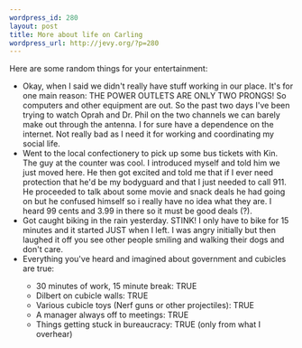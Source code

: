 ```yaml
--- 
wordpress_id: 280
layout: post
title: More about life on Carling
wordpress_url: http://jevy.org/?p=280
---
```

Here are some random things for your entertainment:
<ul>
	<li>Okay, when I said we didn't really have stuff working in our place.  It's for one main reason: THE POWER OUTLETS ARE ONLY TWO PRONGS!  So computers and other equipment are out.  So the past two days I've been trying to watch Oprah and Dr. Phil on the two channels we can barely make out through the antenna.  I for sure have a dependence on the internet.  Not really bad as I need it for working and coordinating my social life.</li>
	<li>Went to the local confectionery to pick up some bus tickets with Kin.  The guy at the counter was cool.  I introduced myself and told him we just moved here.  He then got excited and told me that if I ever need protection that he'd be my bodyguard and that I just needed to call 911.  He proceeded to talk about some movie and snack deals he had going on but he confused himself so i really have no idea what they are.  I heard 99 cents and 3.99 in there so it must be good deals (?).</li>
	<li>Got caught biking in the rain yesterday.  STINK!  I only have to bike for 15 minutes and it started JUST when I left.  I was angry initially but then laughed it off you see other people smiling and walking their dogs and don't care.</li>
	<li>Everything you've heard and imagined about government and cubicles are true:</li>
<ul>
	<li>30 minutes of work, 15 minute break: TRUE</li>
	<li>Dilbert on cubicle walls: TRUE</li>
	<li>Various cubicle toys (Nerf guns or other projectiles): TRUE</li>
	<li>A manager always off to meetings: TRUE</li>
	<li>Things getting stuck in bureaucracy: TRUE (only from what I overhear)</li>
</ul>
</ul>

